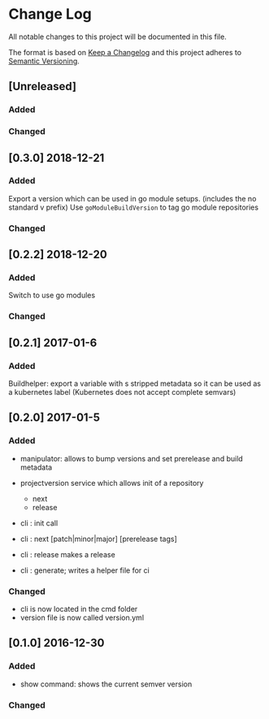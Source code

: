 # Change Log
All notable changes to this project will be documented in this file.

The format is based on [Keep a Changelog](http://keepachangelog.com/) 
and this project adheres to [Semantic Versioning](http://semver.org/).
## [Unreleased]
### Added
### Changed
## [0.3.0] 2018-12-21
### Added
Export a version which can be used in go module setups. (includes the no standard v prefix)
Use ```goModuleBuildVersion``` to tag go module repositories 
### Changed
## [0.2.2] 2018-12-20
### Added
Switch to use go modules
### Changed
## [0.2.1] 2017-01-6
### Added
Buildhelper: export a variable with s stripped metadata so it can be used as a kubernetes label (Kubernetes does not accept complete semvars)
## [0.2.0] 2017-01-5
### Added
- manipulator: allows to bump versions and set prerelease and build metadata
- projectversion service which allows init of a repository
    + next 
    + release

- cli : init call
- cli : next [patch|minor|major] [prerelease tags]
- cli : release makes a release
- cli : generate; writes a helper file for ci 

### Changed
- cli is now located in the cmd folder
- version file is now called version.yml

## [0.1.0] 2016-12-30
### Added
- show command: shows the current semver version

### Changed

